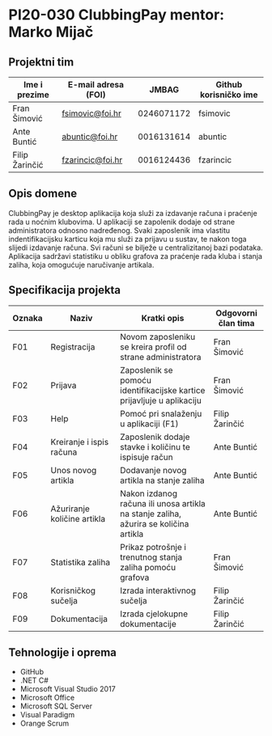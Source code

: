 # PI20-030 ClubbingPay mentor: Marko Mijač

## Projektni tim

Ime i prezime | E-mail adresa (FOI) | JMBAG | Github korisničko ime
------------  | ------------------- | ----- | ---------------------
Fran Šimović| fsimovic@foi.hr| 0246071172 | fsimovic
Ante Buntić | abuntic@foi.hr | 0016131614 | abuntic
Filip Žarinčić | fzarincic@foi.hr | 0016124436 | fzarincic

## Opis domene
ClubbingPay je desktop aplikacija koja služi za izdavanje računa i praćenje rada u noćnim klubovima. U aplikaciji se zapolenik dodaje od strane administratora odnosno nadređenog. Svaki zaposlenik ima vlastitu indentifikacijsku karticu koja mu služi za prijavu u sustav, te nakon toga slijedi izdavanje računa. Svi računi se bilježe u centralizitanoj bazi podataka. Aplikacija sadržavi statistiku u obliku grafova za praćenje rada kluba i stanja zaliha, koja omogućuje naručivanje artikala.

## Specifikacija projekta

Oznaka | Naziv | Kratki opis | Odgovorni član tima
------ | ----- | ----------- | -------------------
F01 | Registracija | Novom zaposleniku se kreira profil od strane administratora | Fran Šimović
F02 | Prijava | Zaposlenik se pomoću identifikacijske kartice prijavljuje u aplikaciju | Fran Šimović
F03 | Help | Pomoć pri snalaženju u aplikaciji (F1) | Filip Žarinčić
F04 | Kreiranje i ispis računa | Zaposlenik dodaje stavke i količinu te ispisuje račun | Ante Buntić
F05 | Unos novog artikla | Dodavanje novog artikla na stanje zaliha | Ante Buntić
F06 | Ažuriranje količine artikla | Nakon izdanog računa ili unosa artikla na stanje zaliha, ažurira se količina artikla | Ante Buntić
F07 | Statistika zaliha | Prikaz potrošnje i trenutnog stanja zaliha pomoću grafova | Fran Šimović
F08 | Korisničkog sučelja | Izrada interaktivnog sučelja | Filip Žarinčić
F09 | Dokumentacija | Izrada cjelokupne dokumentacije | Filip Žarinčić

## Tehnologije i oprema
- GitHub
- .NET C#
- Microsoft Visual Studio 2017
- Microsoft Office
- Microsoft SQL Server
- Visual Paradigm
- Orange Scrum
